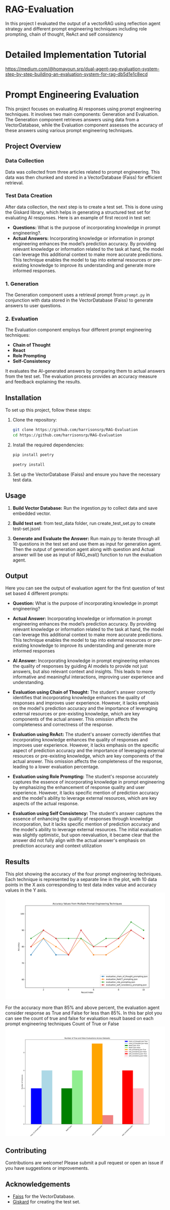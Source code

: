 # RAG-Evaluation
In this project I evaluated the output of a vectorRAG using reflection agent strategy and different prompt engineering techniques including role prompting, chain of thought, ReAct and self consistency

# Detailed Implementation Tutorial
https://medium.com/@homayoun.srp/dual-agent-rag-evaluation-system-step-by-step-building-an-evaluation-system-for-rag-db5d1e1c8ecd

# Prompt Engineering Evaluation

This project focuses on evaluating AI responses using prompt engineering techniques. 
It involves two main components: Generation and Evaluation. The Generation component
retrieves answers using data from a VectorDatabase, while the Evaluation
component assesses the accuracy of these answers using various prompt engineering techniques.

## Project Overview

### Data Collection

Data was collected from three articles related to prompt engineering. This data was then chunked and stored in a VectorDatabase (Faiss) for efficient retrieval.

### Test Data Creation

After data collection, the next step is to create a test set. This is done using the Giskard library, which helps in generating a structured test set for evaluating AI responses. Here is an example of first record in test set:
- **Questions:** What is the purpose of incorporating knowledge in prompt engineering?.
- **Actual Answers:** Incorporating knowledge or information in prompt engineering enhances the model’s prediction accuracy. By providing relevant knowledge or information related to the task at hand, the model can leverage this additional context to make more accurate predictions. This technique enables the model to tap into external resources or pre-existing knowledge to improve its understanding and generate more informed responses.


### 1. Generation

The Generation component uses a retrieval prompt from `prompt.py` in conjunction with data stored in the VectorDatabase (Faiss) to generate answers to user questions.

### 2. Evaluation

The Evaluation component employs four different prompt engineering techniques:
- **Chain of Thought**
- **React**
- **Role Prompting**
- **Self-Consistency**

It evaluates the AI-generated answers by comparing them to actual answers from the test set. The evaluation process provides an accuracy measure and feedback explaining the results.


## Installation

To set up this project, follow these steps:

1. Clone the repository:
    ```bash
    git clone https://github.com/harrisonsrp/RAG-Evaluation
    cd https://github.com/harrisonsrp/RAG-Evaluation
    ```
2. Install the required dependencies:

    ```bash
    pip install poetry
    ```

    ```bash
    poetry install 
    ```

3. Set up the VectorDatabase (Faiss) and ensure you have the necessary test data.

## Usage

1. **Build Vector Database:**
   Run the ingestion.py to collect data and save embedded vector.

2. **Build test set:**
    from test_data folder, run create_test_set.py to create test-set.jsonl

3. **Generate and Evaluate the Answer:**
   Run main.py to iterate through all 10 questions in the test set and use them as input
    for generation agent. Then the output of generation agent along with question and Actual
    answer will be use as input of RAG_eval() function to run the evaluation agent.

## Output
Here you can see the output of evaluation agent for the first question of test set based 4 different prompts:

- **Question:**
    What is the purpose of incorporating knowledge in prompt engineering?
- **Actual Answer:**
    Incorporating knowledge or information in prompt engineering enhances the model’s prediction accuracy. By providing relevant knowledge or information related to the task at hand, the model can leverage this additional context to make more accurate predictions. This technique enables the model to tap into external resources or pre-existing knowledge to improve its understanding and generate more informed responses
- **AI Answer:**
Incorporating knowledge in prompt engineering enhances the quality of responses by guiding AI models to provide not just answers, but also relevant context and insights. This leads to more informative and meaningful interactions, improving user experience and understanding.
- **Evaluation using Chain of Thought:**
The student's answer correctly identifies that incorporating knowledge enhances the quality of responses and improves user experience. However, it lacks emphasis on the model's prediction accuracy and the importance of leveraging external resources or pre-existing knowledge, which are key components of the actual answer. This omission affects the completeness and correctness of the response.

- **Evaluation using ReAct:**
The student's answer correctly identifies that incorporating knowledge enhances the quality of responses and improves user experience. However, it lacks emphasis on the specific aspect of prediction accuracy and the importance of leveraging external resources or pre-existing knowledge, which are key components of the actual answer. This omission affects the completeness of the response, leading to a lower evaluation percentage.
- **Evaluation using Role Prompting:**
The student's response accurately captures the essence of incorporating knowledge in prompt engineering by emphasizing the enhancement of response quality and user experience. However, it lacks specific mention of prediction accuracy and the model's ability to leverage external resources, which are key aspects of the actual response.
- **Evaluation using Self Consistency:**
The student's answer captures the essence of enhancing the quality of responses through knowledge incorporation, but it lacks specific mention of prediction accuracy and the model's ability to leverage external resources. The initial evaluation was slightly optimistic, but upon reevaluation, it became clear that the answer did not fully align with the actual answer's emphasis on prediction accuracy and context utilization
## Results

This plot showing the accuracy of the four prompt engineering techniques. Each technique is represented by a separate line in the plot, with 10 data points in the X axis corresponding 
to test data index value and accuracy values in the Y axis.
<img src="Evaluation_results/accuracy_plot2.png">

For the accuracy more than 85% and above percent, the evaluation agent consider response as True
and False for less than 85%. In this bar plot you can see the count of  true and false for evaluation result 
based on each prompt engineering techniques
Count of True or False
<img src="Evaluation_results/accuracy_bar_plot.png">

## Contributing

Contributions are welcome! Please submit a pull request or open an issue if you have suggestions or improvements.


## Acknowledgements

- [Faiss](https://github.com/facebookresearch/faiss) for the VectorDatabase.
- [Giskard](https://github.com/giskard-ai/giskard) for creating the test set.



